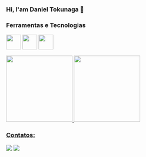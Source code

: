 ### Hi, I'am Daniel Tokunaga 👋

### Ferramentas e Tecnologias

<img src="https://cdn.jsdelivr.net/gh/devicons/devicon/icons/git/git-original.svg" width="40" height="40"/> <img src="https://cdn.jsdelivr.net/gh/devicons/devicon/icons/java/java-original.svg" width="40" height="40"/> <img src="https://cdn.jsdelivr.net/gh/devicons/devicon/icons/linux/linux-original.svg" width="40" height="40"/>

<div>
<a href="https://github.com/tokunagadaniel">
<img height="180em" src="https://github-readme-stats.vercel.app/api/top-langs/?username=tokunagadaniel&layout=compact&langs_count=7&theme=dracula"/>
<img height="180em" src="https://github-readme-stats.vercel.app/api?username=tokunagadaniel&show_icons=true&theme=dracula&include_all_commits=true&count_private=true"/>
</div>

### Contatos:

<div>
<a href = "mailto:contato@tokunagadaniel@gmail.com"><img src="https://img.shields.io/badge/Gmail-D14836?style=for-the-badge&logo=gmail&logoColor=white" target="_blank"></a>
<a href="https://www.linkedin.com/in/daniel-tokunaga-59554152" target="_blank"><img src="https://img.shields.io/badge/-LinkedIn-%230077B5?style=for-the-badge&logo=linkedin&logoColor=white" target="_blank"></a>   
</div>
